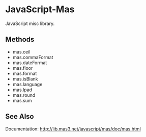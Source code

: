 JavaScript-Mas
==============

JavaScript misc library.

Methods
-------

- mas.ceil
- mas.commaFormat
- mas.dateFormat
- mas.floor
- mas.format
- mas.isBlank
- mas.language
- mas.lpad
- mas.round
- mas.sum

See Also
--------

Documentation: <http://lib.mas3.net/javascript/mas/doc/mas.html>
